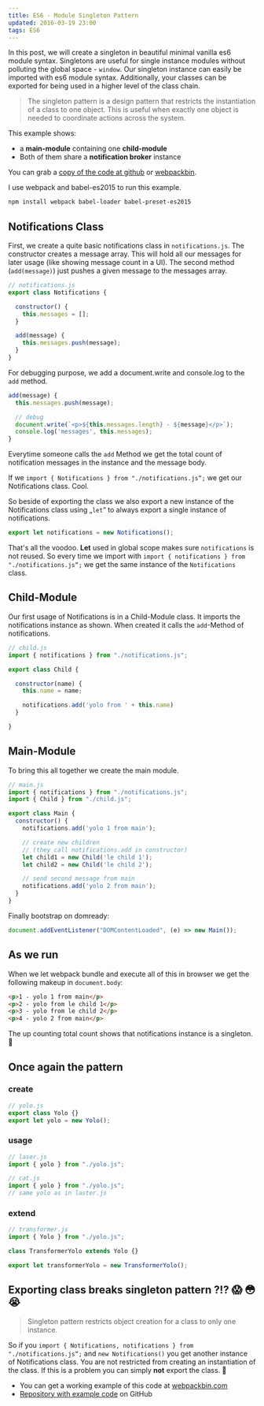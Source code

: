 ```yaml
---
title: ES6 - Module Singleton Pattern
updated: 2016-03-19 23:00
tags: ES6
---
```


In this post, we will create a singleton in beautiful minimal vanilla es6 module syntax. Singletons are useful for single instance modules without polluting the global space -  ```window```. Our singleton instance can easily be imported with es6 module syntax.  Additionally, your classes can be exported for being used in a higher level of the class chain.

> The singleton pattern is a design pattern that restricts the instantiation of a class to one object. This is useful when exactly one object is needed to coordinate actions across the system.

This example shows:

- a **main-module** containing one **child-module**
- Both of them share a **notification broker** instance

You can grab a [copy of the code at github](https://github.com/k9ordon/es6-module-singleton) or [webpackbin](http://www.webpackbin.com/NJdpRL8px).

I use webpack and babel-es2015 to run this example.

```sh
npm install webpack babel-loader babel-preset-es2015
```

## Notifications Class

First, we create a quite basic notifications class in ```notifications.js```. The constructor creates a message array. This will hold all our messages for later usage (like showing message count in a UI). The second method (```add(message)```) just pushes a given message to the messages array.

```js
// notifications.js
export class Notifications {

  constructor() {
    this.messages = [];
  }

  add(message) {
    this.messages.push(message);
  }
}
```

For debugging purpose, we add a document.write and console.log to the ```add``` method.

```js
add(message) {
  this.messages.push(message);

  // debug
  document.write(`<p>${this.messages.length} - ${message}</p>`);
  console.log('messages', this.messages);
}
```

Everytime someone calls the ```add``` Method we get the total count of notification messages in the instance and the message body.

If we ```import { Notifications } from "./notifications.js“;``` we get our Notifications class. Cool.

So beside of exporting the class we also export a new instance of the Notifications class using „```let```“ to always export a single instance of notifications.

```js
export let notifications = new Notifications();
```

That's all the voodoo. **Let** used in global scope makes sure ```notifications``` is not reused. So every time we import with ```import { notifications } from "./notifications.js“;``` we get the same instance of the ```Notifications``` class.

## Child-Module

Our first usage of Notifications is in a Child-Module class. It imports the notifications instance as shown. When created it calls the ```add```-Method of notifications.

```js
// child.js
import { notifications } from "./notifications.js";

export class Child {

  constructor(name) {
    this.name = name;

    notifications.add('yolo from ' + this.name)
  }

}
```


## Main-Module

To bring this all together we create the main module.

```js
// main.js
import { notifications } from "./notifications.js";
import { Child } from "./child.js";

export class Main {
  constructor() {
    notifications.add('yolo 1 from main');

    // create new children
    // (they call notifications.add in constructor)
    let child1 = new Child('le child 1');
    let child2 = new Child('le child 2');

    // send second message from main
    notifications.add('yolo 2 from main');
  }
}
```

Finally bootstrap on domready:

```js
document.addEventListener("DOMContentLoaded", (e) => new Main());
```

## As we run

When we let webpack bundle and execute all of this in browser we get the following makeup in ```document.body```:

```html
<p>1 - yolo 1 from main</p>
<p>2 - yolo from le child 1</p>
<p>3 - yolo from le child 2</p>
<p>4 - yolo 2 from main</p>
```

The up counting total count shows that notifications instance is a singleton. :metal:

## Once again the pattern

### create

```js
// yolo.js
export class Yolo {}
export let yolo = new Yolo();
```

### usage

```js
// laser.js
import { yolo } from "./yolo.js";
```

```js
// cat.js
import { yolo } from "./yolo.js";
// same yolo as in laster.js
```

### extend

```js
// transformer.js
import { Yolo } from "./yolo.js";

class TransformerYolo extends Yolo {}

export let transformerYolo = new TransformerYolo();
```

## Exporting class breaks singleton pattern ?!? :scream: :flushed: :sob:

> Singleton pattern restricts object creation for a class to only one instance.

So if you ```import { Notifications, notifications } from "./notifications.js“;``` and ```new Notifications()``` you get another instance of Notifications class. You are not restricted from creating an instantiation of the class. If this is a problem you can simply **not** export the class. :nail_care:

- You can get a working example of this code at [webpackbin.com](http://www.webpackbin.com/NJdpRL8px)
- [Repository with example code](https://github.com/k9ordon/es6-module-singleton) on GitHub
